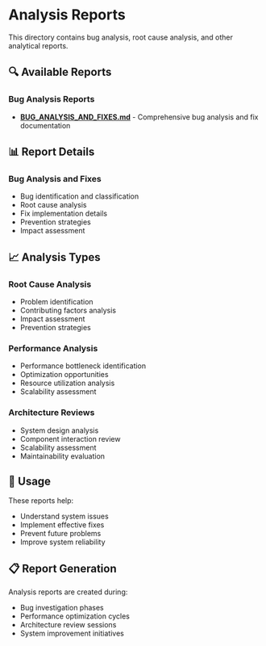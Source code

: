 # Analysis Reports

This directory contains bug analysis, root cause analysis, and other analytical reports.

## 🔍 Available Reports

### Bug Analysis Reports
- **[BUG_ANALYSIS_AND_FIXES.md](BUG_ANALYSIS_AND_FIXES.md)** - Comprehensive bug analysis and fix documentation

## 📊 Report Details

### Bug Analysis and Fixes
- Bug identification and classification
- Root cause analysis
- Fix implementation details
- Prevention strategies
- Impact assessment

## 📈 Analysis Types

### Root Cause Analysis
- Problem identification
- Contributing factors analysis
- Impact assessment
- Prevention strategies

### Performance Analysis
- Performance bottleneck identification
- Optimization opportunities
- Resource utilization analysis
- Scalability assessment

### Architecture Reviews
- System design analysis
- Component interaction review
- Scalability assessment
- Maintainability evaluation

## 🔄 Usage

These reports help:
- Understand system issues
- Implement effective fixes
- Prevent future problems
- Improve system reliability

## 📋 Report Generation

Analysis reports are created during:
- Bug investigation phases
- Performance optimization cycles
- Architecture review sessions
- System improvement initiatives 